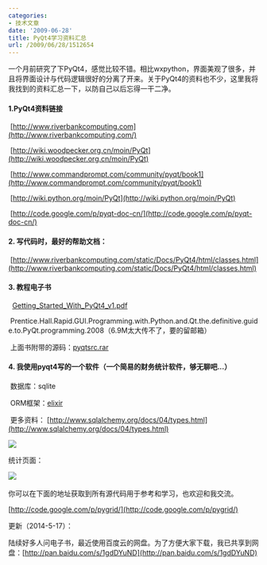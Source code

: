 ```yaml
---
categories:
- 技术文章
date: '2009-06-28'
title: PyQt4学习资料汇总
url: /2009/06/28/1512654
---
```



一个月前研究了下PyQt4，感觉比较不错。相比wxpython，界面美观了很多，并且将界面设计与代码逻辑很好的分离了开来。关于PyQt4的资料也不少，这里我将我找到的资料汇总一下，以防自己以后忘得一干二净。

#### 1.PyQt4资料链接

&nbsp;[http://www.riverbankcomputing.com](http://www.riverbankcomputing.com/) 

&nbsp;[http://wiki.woodpecker.org.cn/moin/PyQt](http://wiki.woodpecker.org.cn/moin/PyQt)

&nbsp;[http://www.commandprompt.com/community/pyqt/book1](http://www.commandprompt.com/community/pyqt/book1)

&nbsp;[http://wiki.python.org/moin/PyQt](http://wiki.python.org/moin/PyQt)

&nbsp;[http://code.google.com/p/pyqt-doc-cn/](http://code.google.com/p/pyqt-doc-cn/)

#### 2. 写代码时，最好的帮助文档：

&nbsp;[http://www.riverbankcomputing.com/static/Docs/PyQt4/html/classes.html](http://www.riverbankcomputing.com/static/Docs/PyQt4/html/classes.html)

#### 3. 教程电子书

&nbsp; [Getting_Started_With_PyQt4_v1.pdf](http://files.cnblogs.com/coderzh/pdf/Getting_Started_With_PyQt4_v1.pdf)

&nbsp;Prentice.Hall.Rapid.GUI.Programming.with.Python.and.Qt.the.definitive.guide.to.PyQt.programming.2008（6.9M太大传不了，要的留邮箱） 

&nbsp;上面书附带的源码：[pyqtsrc.rar](http://files.cnblogs.com/coderzh/pyqt/pyqtsrc.rar) 

#### 4. 我使用pyqt4写的一个软件（一个简易的财务统计软件，够无聊吧...） 

&nbsp;数据库：sqlite

&nbsp;ORM框架：[elixir](http://elixir.ematia.de/trac/wiki)

&nbsp;更多资料： [http://www.sqlalchemy.org/docs/04/types.html](http://www.sqlalchemy.org/docs/04/types.html)

![](http://images.cnblogs.com/cnblogs_com/coderzh/pyqt/pygridmain.jpg)

统计页面：

![](http://images.cnblogs.com/cnblogs_com/coderzh/pyqt/pygridstat.jpg)&nbsp;

你可以在下面的地址获取到所有源代码用于参考和学习，也欢迎和我交流。
  
[http://code.google.com/p/pygrid/](http://code.google.com/p/pygrid/)&nbsp;

更新（2014-5-17）：

陆续好多人问电子书，最近使用百度云的网盘。为了方便大家下载，我已共享到网盘：[http://pan.baidu.com/s/1gdDYuND](http://pan.baidu.com/s/1gdDYuND)